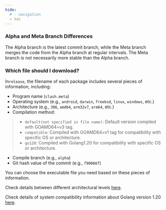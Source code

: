 ```yaml
---
hide:
  # - navigation
  - toc
---
```

### Alpha and Meta Branch Differences

The Alpha branch is the latest commit branch, while the Meta branch merges the code from the Alpha branch at regular intervals. The Meta branch is not necessarily more stable than the Alpha branch.

### Which file should I download?

In`release`, the filename of each package includes several pieces of information, including:

* Program name (`clash.meta`)
* Operating system (e.g., `android`, `darwin`, `freebsd`, `linux`, `windows`, etc.)
* Architecture (e.g., `386`, `amd64`, `arm32v7`, `arm64`, etc.)
* Compilation method:
>
> * `default(not specified in file name)`: Default version compiled with GOAMD64=v3 tag.
> * `compatible`: Compiled with GOAMD64=v1 tag for compatibility with specific OS or architecture.
> * `go120`: Compiled with Golang1.20 for compatibility with specific OS or architecture.
>
* Compile branch (e.g., `alpha`)
* Git hash value of the commit (e.g., `f90066f`)

You can choose the executable file you need based on these pieces of information.

Check details between different architectural levels [here](https://github.com/golang/go/wiki/MinimumRequirements#amd64).

Check details of system compatibility information about Golang version 1.20 [here](https://go.dev/doc/go1.20#ports).
